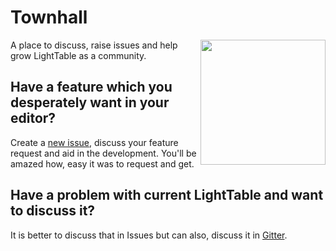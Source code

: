 # Townhall

<img align="right" width="200" src="https://cdns.iconmonstr.com/wp-content/assets/preview/2017/240/iconmonstr-building-35.png">
A place to discuss, raise issues and help grow LightTable as a community.

## Have a feature which you desperately want in your editor?
Create a [new issue](https://github.com/LightTable/townhall/issues/new), discuss your feature request and aid in the development. You'll be amazed how, easy it was to request
and get.

## Have a problem with current LightTable and want to discuss it?
It is better to discuss that in Issues but can also, discuss it in [Gitter](https://gitter.im/LightTable/LightTable).
